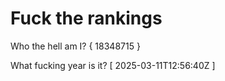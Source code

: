 # Fuck the rankings

Who the hell am I?
{ 18348715 }

What fucking year is it?
[ 2025-03-11T12:56:40Z ]
